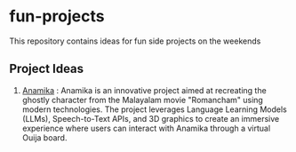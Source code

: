 # fun-projects
This repository contains ideas for fun side projects on the weekends

## Project Ideas
1. [Anamika](https://github.com/parthasarathydNU/fun-projects/blob/main/projects/Anamika.md) : Anamika is an innovative project aimed at recreating the ghostly character from the Malayalam movie "Romancham" using modern technologies. The project leverages Language Learning Models (LLMs), Speech-to-Text APIs, and 3D graphics to create an immersive experience where users can interact with Anamika through a virtual Ouija board.


